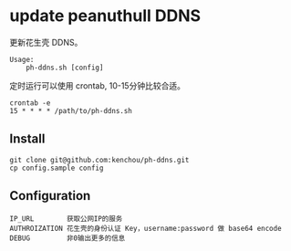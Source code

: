 update peanuthull DDNS
======================

更新花生壳 DDNS。

    Usage:
        ph-ddns.sh [config]

定时运行可以使用 crontab, 10-15分钟比较合适。

    crontab -e
    15 * * * * /path/to/ph-ddns.sh


Install
-------

    git clone git@github.com:kenchou/ph-ddns.git
    cp config.sample config


Configuration
-------------

    IP_URL        获取公网IP的服务
    AUTHROIZATION 花生壳的身份认证 Key，username:password 做 base64 encode
    DEBUG         非0输出更多的信息

